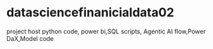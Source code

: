 # datasciencefinanicialdata02
project host python code, power bi,SQL scripts, Agentic AI flow,Power DaX,Model code
